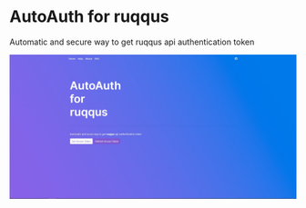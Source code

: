 # AutoAuth for ruqqus

Automatic and secure way to get ruqqus api authentication token

![banner](https://github.com/Panjkrc/ruqqus-auth/blob/main/banner.jpg)
